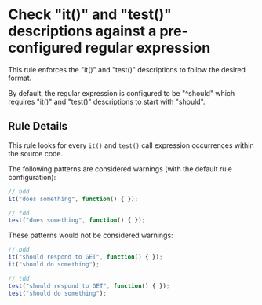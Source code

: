 # Check "it()" and "test()" descriptions against a pre-configured regular expression

This rule enforces the "it()" and "test()" descriptions to follow the desired format. 

By default, the regular expression is configured to be "^should" which requires "it()" and "test()" descriptions to start with "should".

## Rule Details

This rule looks for every `it()` and `test()` call expression occurrences within the source code.

The following patterns are considered warnings (with the default rule configuration):

```js
// bdd
it("does something", function() { });

// tdd
test("does something", function() { });
```

These patterns would not be considered warnings:

```js
// bdd
it("should respond to GET", function() { });
it("should do something");

// tdd
test("should respond to GET", function() { });
test("should do something");
```
